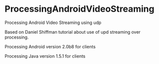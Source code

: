 ProcessingAndroidVideoStreaming
===============================

Processing Android Video Streaming using udp

Based on Daniel Shiffman tutorial about use of upd streaming over processing.

Processing Android version 2.0b8 for clients

Processing Java version 1.5.1 for clients
